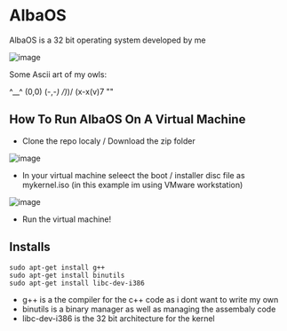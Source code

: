 # AlbaOS #
AlbaOS is a 32 bit operating system developed by me

![image](https://github.com/CamH04/AlbaOS/assets/104907445/0342bfcb-fbdf-4e46-b6c0-f127e1655e38)



Some Ascii art of my owls: 
                
 ^__^              (0,0)
(-,-_)             /)_)/
(x-x(v)7            ""



## How To Run AlbaOS On A Virtual Machine

+ Clone the repo localy / Download the zip folder

![image](https://github.com/CamH04/AlbaOS/assets/104907445/d822d2a2-9967-41ca-aab4-98f97f8d42ce)

+ In your virtual machine seleect the boot / installer disc file as mykernel.iso (in this example im using VMware workstation)

![image](https://github.com/CamH04/AlbaOS/assets/104907445/7ff1f85a-9976-4c50-8719-8a6796b16018)

+ Run the virtual machine!


## Installs

```
sudo apt-get install g++
sudo apt-get install binutils
sudo apt-get install libc-dev-i386

```

+ g++ is a the compiler for the c++ code as i dont want to write my own
+ binutils is a binary manager as well as managing the assembaly code
+ libc-dev-i386 is the 32 bit architecture for the kernel
